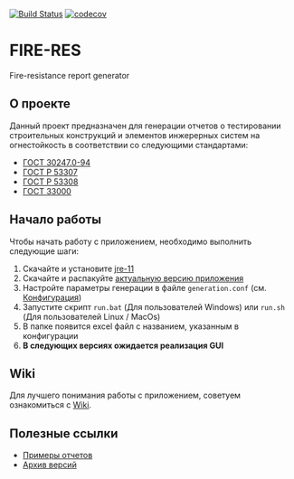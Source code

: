 [![Build Status](https://travis-ci.com/therealmonE/fire-res.svg?branch=main)](https://travis-ci.com/therealmonE/fire-res)
[![codecov](https://codecov.io/gh/therealmonE/fire-res/branch/main/graph/badge.svg?token=X7VBP1BGV0)](https://codecov.io/gh/therealmonE/fire-res)

# FIRE-RES

Fire-resistance report generator

## О проекте

Данный проект предназначен для генерации отчетов о тестировании строительных конструкций
и элементов инжерерных систем на огнестойкость в соответствии со следующими стандартами:

- [ГОСТ 30247.0-94](https://github.com/therealmonE/fire-res/blob/main/docs/gost/%D0%93%D0%9E%D0%A1%D0%A2%2030247.0-94.pdf)
- [ГОСТ Р 53307](https://github.com/therealmonE/fire-res/blob/main/docs/gost/%D0%93%D0%9E%D0%A1%D0%A2%20%D0%A0%2053307.pdf)
- [ГОСТ Р 53308](https://github.com/therealmonE/fire-res/blob/main/docs/gost/%D0%93%D0%9E%D0%A1%D0%A2%20%D0%A0%2053308.pdf)
- [ГОСТ 33000](https://github.com/therealmonE/fire-res/blob/main/docs/gost/%D0%93%D0%9E%D0%A1%D0%A2%2033000.pdf)


## Начало работы

Чтобы начать работу с приложением, необходимо выполнить следующие шаги:

 1. Скачайте и установите [jre-11](https://www.oracle.com/java/technologies/javase/jdk11-archive-downloads.html)
 2. Скачайте и распакуйте [актуальную версию приложения](https://github.com/therealmonE/fire-res/releases/tag/v0.0.1-release)
 3. Настройте параметры генерации в файле `generation.conf` (см. [Конфигурация](https://github.com/therealmonE/fire-res/wiki/%D0%9A%D0%BE%D0%BD%D1%84%D0%B8%D0%B3%D1%83%D1%80%D0%B0%D1%86%D0%B8%D1%8F))
 4. Запустите скрипт `run.bat` (Для пользователей Windows) или `run.sh` (Для пользователей Linux / MacOs)
 5. В папке появится excel файл с названием, указанным в конфигурации
 6. **В следующих версиях ожидается реализация GUI**
 
 ## Wiki
 
 Для лучшего понимания работы с приложением, советуем ознакомиться с [Wiki](https://github.com/therealmonE/fire-res/wiki).
 
 ## Полезные ссылки
 
- [Примеры отчетов](https://github.com/therealmonE/fire-res/wiki/%D0%9F%D1%80%D0%B8%D0%BC%D0%B5%D1%80%D1%8B-%D0%BE%D1%82%D1%87%D0%B5%D1%82%D0%BE%D0%B2)
- [Архив версий](https://github.com/therealmonE/fire-res/wiki/%D0%90%D1%80%D1%85%D0%B8%D0%B2-%D0%B2%D0%B5%D1%80%D1%81%D0%B8%D0%B9)
